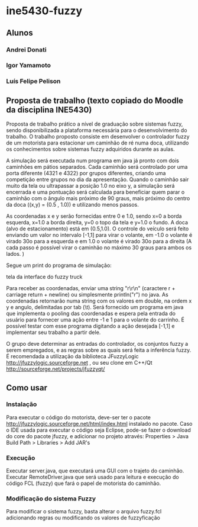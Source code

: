 # ine5430-fuzzy

## Alunos
### Andrei Donati
### Igor Yamamoto
### Luís Felipe Pelison

## Proposta de trabalho (texto copiado do Moodle da disciplina INE5430)
Proposta de trabalho prático a nível de graduação sobre sistemas fuzzy, sendo disponibilizada a plataforma necessária para o desenvolvimento do trabalho. O trabalho proposto consiste em desenvolver o controlador fuzzy de um motorista para estacionar um caminhão de ré numa doca, utilizando os conhecimentos sobre sistemas fuzzy adquiridos durante as aulas.

A simulação será executada num programa em java já pronto com dois caminhões em pátios separados. Cada caminhão será controlado por uma porta diferente (4321 e 4322) por grupos diferentes, criando uma competição entre grupos no dia da apresentação. Quando o caminhão sair muito da tela ou ultrapassar a posição 1.0 no eixo y, a simulação será encerrada e uma pontuação será calculada para beneficiar quem parar o caminhão com o ângulo mais próximo de 90 graus, mais próximo do centro da doca ((x,y) = (0.5 , 1.0)) e utilizando menos passos.

As coordenadas x e y serão fornecidas entre 0 e 1.0, sendo x=0 a borda esquerda, x=1.0 a borda direita, y=0 o topo da tela e y=1.0 o fundo. A doca (alvo de estacionamento) está em (0.5,1.0). O controle do veículo será feito enviando um valor no intervalo [-1,1] para virar o volante, em -1.0 o volante é virado 30o para a esquerda e em 1.0 o volante é virado 30o para a direita (A cada passo é possível virar o caminhão no máximo 30 graus para ambos os lados. )

Segue um print do programa de simulação:

tela da interface do fuzzy truck

Para receber as coordenadas, enviar uma string "r\r\n" (caractere r  + carriage return + newline) ou simplesmente println("r") no java. As coordenadas retornarão numa string com os valores em double, na ordem x y e angulo, delimitadas por tab (\t). Será fornecido um programa em java que implementa o pooling das coordenadas e espera pela entrada do usuário para fornecer uma ação entre -1 e 1 para o volante do carrinho. É possível testar com esse programa digitando a ação desejada [-1,1] e implementar seu trabalho a partir dele.

O grupo deve determinar as entradas do controlador, os conjuntos fuzzy a serem empregados, e as regras sobre as quais será feita a inferência fuzzy. É recomendada a utilização da biblioteca JFuzzyLogic  http://jfuzzylogic.sourceforge.net , ou seu clone em C++/Qt http://sourceforge.net/projects/jfuzzyqt/

## Como usar

### Instalação 
Para executar o código do motorista, deve-ser ter o pacote http://jfuzzylogic.sourceforge.net/html/index.html instalado no pacote. 
Caso o IDE usada para executar o código seja Eclipse, pode-se fazer o download do core do pacote jfuzzy, e adicionar no projeto através:
Properties > Java Build Path > Libraries > Add JAR's

### Execução 
Executar server.java, que executará uma GUI com o trajeto do caminhão.
Executar RemoteDriver.java que será usado para leitura e execução do código FCL (fuzzy) que fará o papel de motorista do caminhão.

### Modificação do sistema Fuzzy
Para modificar o sistema fuzzy, basta alterar o arquivo fuzzy.fcl adicionando regras ou modificando os valores de fuzzyficação  

